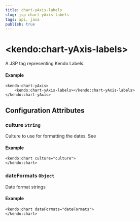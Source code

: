 ```yaml
---
title: chart-yAxis-labels
slug: jsp-chart-yAxis-labels
tags: api, java
publish: true
---
```


# \<kendo:chart-yAxis-labels\>
A JSP tag representing Kendo Labels.

#### Example
    <kendo:chart-yAxis>
        <kendo:chart-yAxis-labels></kendo:chart-yAxis-labels>
    </kendo:chart-yAxis>


## Configuration Attributes


### culture `String`

Culture to use for formatting the dates. See

#### Example
    <kendo:chart culture="culture">
    </kendo:chart>



### dateFormats `Object`

Date format strings

#### Example
    <kendo:chart dateFormats="dateFormats">
    </kendo:chart>


 
